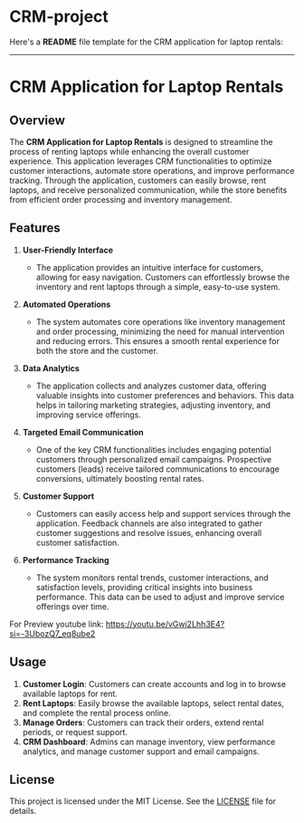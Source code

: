 # CRM-project
Here's a **README** file template for the CRM application for laptop rentals:

---

# CRM Application for Laptop Rentals

## Overview
The **CRM Application for Laptop Rentals** is designed to streamline the process of renting laptops while enhancing the overall customer experience. This application leverages CRM functionalities to optimize customer interactions, automate store operations, and improve performance tracking. Through the application, customers can easily browse, rent laptops, and receive personalized communication, while the store benefits from efficient order processing and inventory management.

## Features

1. **User-Friendly Interface**
   - The application provides an intuitive interface for customers, allowing for easy navigation. Customers can effortlessly browse the inventory and rent laptops through a simple, easy-to-use system.

2. **Automated Operations**
   - The system automates core operations like inventory management and order processing, minimizing the need for manual intervention and reducing errors. This ensures a smooth rental experience for both the store and the customer.

3. **Data Analytics**
   - The application collects and analyzes customer data, offering valuable insights into customer preferences and behaviors. This data helps in tailoring marketing strategies, adjusting inventory, and improving service offerings.

4. **Targeted Email Communication**
   - One of the key CRM functionalities includes engaging potential customers through personalized email campaigns. Prospective customers (leads) receive tailored communications to encourage conversions, ultimately boosting rental rates.

5. **Customer Support**
   - Customers can easily access help and support services through the application. Feedback channels are also integrated to gather customer suggestions and resolve issues, enhancing overall customer satisfaction.

6. **Performance Tracking**
   - The system monitors rental trends, customer interactions, and satisfaction levels, providing critical insights into business performance. This data can be used to adjust and improve service offerings over time.

For Preview youtube link: https://youtu.be/vGwi2Lhh3E4?si=-3UbozQ7_eq8ube2

## Usage

1. **Customer Login**: Customers can create accounts and log in to browse available laptops for rent.
2. **Rent Laptops**: Easily browse the available laptops, select rental dates, and complete the rental process online.
3. **Manage Orders**: Customers can track their orders, extend rental periods, or request support.
4. **CRM Dashboard**: Admins can manage inventory, view performance analytics, and manage customer support and email campaigns.


## License

This project is licensed under the MIT License. See the [LICENSE](LICENSE) file for details.


